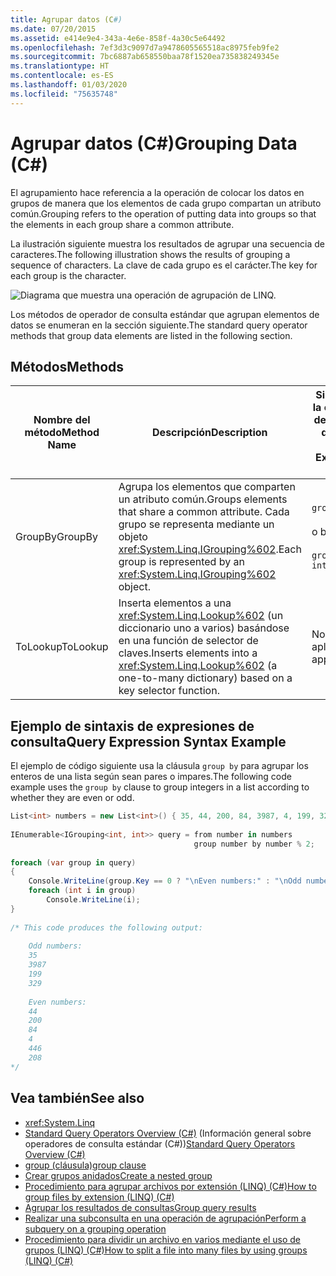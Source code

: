 ```yaml
---
title: Agrupar datos (C#)
ms.date: 07/20/2015
ms.assetid: e414e9e4-343a-4e6e-858f-4a30c5e64492
ms.openlocfilehash: 7ef3d3c9097d7a9478605565518ac8975feb9fe2
ms.sourcegitcommit: 7bc6887ab658550baa78f1520ea735838249345e
ms.translationtype: HT
ms.contentlocale: es-ES
ms.lasthandoff: 01/03/2020
ms.locfileid: "75635748"
---
```

# <a name="grouping-data-c"></a><span data-ttu-id="e6e5b-102">Agrupar datos (C#)</span><span class="sxs-lookup"><span data-stu-id="e6e5b-102">Grouping Data (C#)</span></span>
<span data-ttu-id="e6e5b-103">El agrupamiento hace referencia a la operación de colocar los datos en grupos de manera que los elementos de cada grupo compartan un atributo común.</span><span class="sxs-lookup"><span data-stu-id="e6e5b-103">Grouping refers to the operation of putting data into groups so that the elements in each group share a common attribute.</span></span>  
  
 <span data-ttu-id="e6e5b-104">La ilustración siguiente muestra los resultados de agrupar una secuencia de caracteres.</span><span class="sxs-lookup"><span data-stu-id="e6e5b-104">The following illustration shows the results of grouping a sequence of characters.</span></span> <span data-ttu-id="e6e5b-105">La clave de cada grupo es el carácter.</span><span class="sxs-lookup"><span data-stu-id="e6e5b-105">The key for each group is the character.</span></span>  
  
 ![Diagrama que muestra una operación de agrupación de LINQ.](./media/grouping-data/linq-group-operation.png)  
  
 <span data-ttu-id="e6e5b-107">Los métodos de operador de consulta estándar que agrupan elementos de datos se enumeran en la sección siguiente.</span><span class="sxs-lookup"><span data-stu-id="e6e5b-107">The standard query operator methods that group data elements are listed in the following section.</span></span>  
  
## <a name="methods"></a><span data-ttu-id="e6e5b-108">Métodos</span><span class="sxs-lookup"><span data-stu-id="e6e5b-108">Methods</span></span>  
  
|<span data-ttu-id="e6e5b-109">Nombre del método</span><span class="sxs-lookup"><span data-stu-id="e6e5b-109">Method Name</span></span>|<span data-ttu-id="e6e5b-110">Descripción</span><span class="sxs-lookup"><span data-stu-id="e6e5b-110">Description</span></span>|<span data-ttu-id="e6e5b-111">Sintaxis de la expresión de consulta de C#</span><span class="sxs-lookup"><span data-stu-id="e6e5b-111">C# Query Expression Syntax</span></span>|<span data-ttu-id="e6e5b-112">Más información</span><span class="sxs-lookup"><span data-stu-id="e6e5b-112">More Information</span></span>|  
|-----------------|-----------------|---------------------------------|----------------------|  
|<span data-ttu-id="e6e5b-113">GroupBy</span><span class="sxs-lookup"><span data-stu-id="e6e5b-113">GroupBy</span></span>|<span data-ttu-id="e6e5b-114">Agrupa los elementos que comparten un atributo común.</span><span class="sxs-lookup"><span data-stu-id="e6e5b-114">Groups elements that share a common attribute.</span></span> <span data-ttu-id="e6e5b-115">Cada grupo se representa mediante un objeto <xref:System.Linq.IGrouping%602>.</span><span class="sxs-lookup"><span data-stu-id="e6e5b-115">Each group is represented by an <xref:System.Linq.IGrouping%602> object.</span></span>|`group … by`<br /><br /> <span data-ttu-id="e6e5b-116">o bien</span><span class="sxs-lookup"><span data-stu-id="e6e5b-116">-or-</span></span><br /><br /> `group … by … into …`|<xref:System.Linq.Enumerable.GroupBy%2A?displayProperty=nameWithType><br /><br /> <xref:System.Linq.Queryable.GroupBy%2A?displayProperty=nameWithType>|  
|<span data-ttu-id="e6e5b-117">ToLookup</span><span class="sxs-lookup"><span data-stu-id="e6e5b-117">ToLookup</span></span>|<span data-ttu-id="e6e5b-118">Inserta elementos a una <xref:System.Linq.Lookup%602> (un diccionario uno a varios) basándose en una función de selector de claves.</span><span class="sxs-lookup"><span data-stu-id="e6e5b-118">Inserts elements into a <xref:System.Linq.Lookup%602> (a one-to-many dictionary) based on a key selector function.</span></span>|<span data-ttu-id="e6e5b-119">No es aplicable.</span><span class="sxs-lookup"><span data-stu-id="e6e5b-119">Not applicable.</span></span>|<xref:System.Linq.Enumerable.ToLookup%2A?displayProperty=nameWithType>|  
  
## <a name="query-expression-syntax-example"></a><span data-ttu-id="e6e5b-120">Ejemplo de sintaxis de expresiones de consulta</span><span class="sxs-lookup"><span data-stu-id="e6e5b-120">Query Expression Syntax Example</span></span>  
 <span data-ttu-id="e6e5b-121">El ejemplo de código siguiente usa la cláusula `group by` para agrupar los enteros de una lista según sean pares o impares.</span><span class="sxs-lookup"><span data-stu-id="e6e5b-121">The following code example uses the `group by` clause to group integers in a list according to whether they are even or odd.</span></span>  
  
```csharp  
List<int> numbers = new List<int>() { 35, 44, 200, 84, 3987, 4, 199, 329, 446, 208 };  
  
IEnumerable<IGrouping<int, int>> query = from number in numbers  
                                         group number by number % 2;  
  
foreach (var group in query)  
{  
    Console.WriteLine(group.Key == 0 ? "\nEven numbers:" : "\nOdd numbers:");  
    foreach (int i in group)  
        Console.WriteLine(i);  
}  
  
/* This code produces the following output:  
  
    Odd numbers:  
    35  
    3987  
    199  
    329  
  
    Even numbers:  
    44  
    200  
    84  
    4  
    446  
    208  
*/  
```  
  
## <a name="see-also"></a><span data-ttu-id="e6e5b-122">Vea también</span><span class="sxs-lookup"><span data-stu-id="e6e5b-122">See also</span></span>

- <xref:System.Linq>
- <span data-ttu-id="e6e5b-123">[Standard Query Operators Overview (C#)](./standard-query-operators-overview.md) (Información general sobre operadores de consulta estándar (C#))</span><span class="sxs-lookup"><span data-stu-id="e6e5b-123">[Standard Query Operators Overview (C#)](./standard-query-operators-overview.md)</span></span>
- [<span data-ttu-id="e6e5b-124">group (cláusula)</span><span class="sxs-lookup"><span data-stu-id="e6e5b-124">group clause</span></span>](../../../language-reference/keywords/group-clause.md)
- [<span data-ttu-id="e6e5b-125">Crear grupos anidados</span><span class="sxs-lookup"><span data-stu-id="e6e5b-125">Create a nested group</span></span>](../../../linq/create-a-nested-group.md)
- [<span data-ttu-id="e6e5b-126">Procedimiento para agrupar archivos por extensión (LINQ) (C#)</span><span class="sxs-lookup"><span data-stu-id="e6e5b-126">How to group files by extension (LINQ) (C#)</span></span>](./how-to-group-files-by-extension-linq.md)
- [<span data-ttu-id="e6e5b-127">Agrupar los resultados de consultas</span><span class="sxs-lookup"><span data-stu-id="e6e5b-127">Group query results</span></span>](../../../linq/group-query-results.md)
- [<span data-ttu-id="e6e5b-128">Realizar una subconsulta en una operación de agrupación</span><span class="sxs-lookup"><span data-stu-id="e6e5b-128">Perform a subquery on a grouping operation</span></span>](../../../linq/perform-a-subquery-on-a-grouping-operation.md)
- [<span data-ttu-id="e6e5b-129">Procedimiento para dividir un archivo en varios mediante el uso de grupos (LINQ) (C#)</span><span class="sxs-lookup"><span data-stu-id="e6e5b-129">How to split a file into many files by using groups (LINQ) (C#)</span></span>](./how-to-split-a-file-into-many-files-by-using-groups-linq.md)
